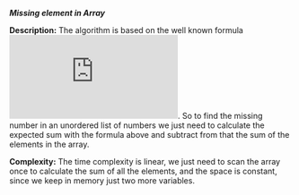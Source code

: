 <b><i>Missing element in Array</i></b>

<b>Description:</b> The algorithm is based on the well known formula ![sum](https://latex.codecogs.com/gif.latex?%5Ctiny%20%5Csum%5Climits_%7Bi%3D1%7D%5En%20i%20%3D%20%5Cfrac%7Bn%28n&plus;1%29%7D%7B2%7D).
So to find the missing number in an unordered list of numbers we just need to calculate the expected sum with the formula above
and subtract from that the sum of the elements in the array.

<b>Complexity:</b> The time complexity is linear, we just need to scan the array once to calculate the sum of all the elements,
and the space is constant, since we keep in memory just two more variables.
